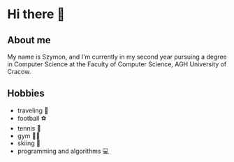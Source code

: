 # Hi there 👋

## About me
My name is Szymon, and I'm currently in my second year pursuing a degree in Computer Science at the Faculty of Computer Science, AGH University of Cracow.

## Hobbies
- traveling 🛫
- football ⚽
- tennis 🎾
- gym 🏋️‍♂️
- skiing 🎿
- programming and algorithms 💻

<!--
**kisiellek/kisiellek** is a ✨ _special_ ✨ repository because its `README.md` (this file) appears on your GitHub profile.

Here are some ideas to get you started:

- 🔭 I’m currently working on ...
- 🌱 I’m currently learning ...
- 👯 I’m looking to collaborate on ...
- 🤔 I’m looking for help with ...
- 💬 Ask me about ...
- 📫 How to reach me: ...
- 😄 Pronouns: ...
- ⚡ Fun fact: ...
-->
